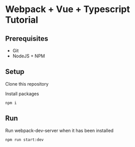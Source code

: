 # Webpack + Vue + Typescript Tutorial

## Prerequisites 

* Git
* NodeJS + NPM

## Setup

Clone this repository

Install packages

```
npm i
```

## Run

Run webpack-dev-server when it has been installed

```
npm run start:dev
```